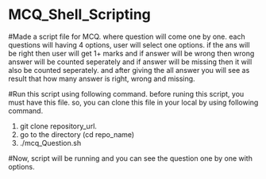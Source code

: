 # MCQ_Shell_Scripting
#Made a script file for MCQ. where question will come one by one. each questions will having 4 options, user will select one options. if the ans will be right then user will get 1+ marks and if answer will be wrong then wrong answer will be counted seperately and if answer will be missing then it will also be counted seperately. and after giving the all answer you will see as result that how many answer is right, wrong and missing.

#Run this script using following command.
before runing this script, you must have this file. so, you can clone this file in your local by using following command.
1. git clone repository_url.
2. go to the directory (cd repo_name)
3. ./mcq_Question.sh

#Now, script will be running and you can see the question one by one with options.
